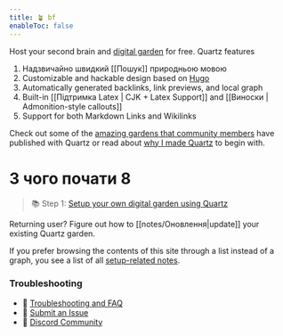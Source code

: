```yaml
---
title: 🪴 bf
enableToc: false
---
```


Host your second brain and [digital garden](https://jzhao.xyz/posts/networked-thought) for free. Quartz features

1. Надзвичайно швидкий  [[Пошук]] природньою мовою
2. Customizable and hackable design based on [Hugo](https://gohugo.io/)
3. Automatically generated backlinks, link previews, and local graph
4. Built-in [[Підтримка Latex | CJK + Latex Support]] and [[Виноски | Admonition-style callouts]]
5. Support for both Markdown Links and Wikilinks

Check out some of the [amazing gardens that community members](Варіанти%20використання.md) have published with Quartz or read about [why I made Quartz](Філософія.md) to begin with.

# З чого почати 8
> 📚 Step 1: [Setup your own digital garden using Quartz](Установка.md)

Returning user? Figure out how to [[notes/Оновлення|update]] your existing Quartz garden.

If you prefer browsing the contents of this site through a list instead of a graph, you see a list of all [setup-related notes](/tags/setup).

### Troubleshooting
- 🚧 [Troubleshooting and FAQ](Усунення%20проблем.md)
- 🐛 [Submit an Issue](https://github.com/jackyzha0/quartz/issues)
- 👀 [Discord Community](https://discord.gg/cRFFHYye7t)

